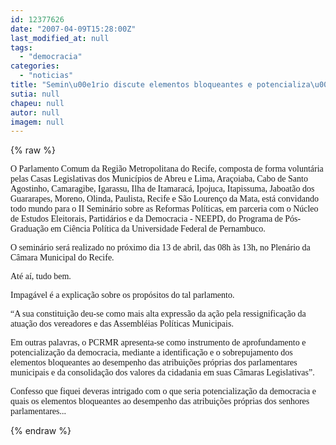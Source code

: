 ```yaml
---
id: 12377626
date: "2007-04-09T15:28:00Z"
last_modified_at: null
tags:
  - "democracia"
categories:
  - "noticias"
title: "Semin\u00e1rio discute elementos bloqueantes e potencializa\u00e7\u00e3o da democracia"
sutia: null
chapeu: null
autor: null
imagem: null
---
```

{% raw %}
<p><P><FONT face=Verdana>O Parlamento Comum da Região Metropolitana do Recife, composta de forma voluntária pelas Casas Legislativas dos Municípios de Abreu e Lima, Araçoiaba, Cabo de Santo Agostinho, Camaragibe, Igarassu, Ilha de Itamaracá, Ipojuca, Itapissuma, Jaboatão dos Guararapes, Moreno, Olinda, Paulista, Recife e São Lourenço da Mata, está convidando todo mundo para o II Seminário sobre as Reformas Políticas, em parceria com o Núcleo de Estudos Eleitorais, Partidários e da Democracia - NEEPD, do Programa de Pós-Graduação em Ciência Política da Universidade Federal de Pernambuco.</FONT></P></p>
<p><P><FONT face=Verdana>O seminário será realizado no próximo dia 13 de abril, das 08h às 13h, no Plenário da Câmara Municipal do Recife.</FONT></P></p>
<p><P><FONT face=Verdana>Até aí, tudo bem.</FONT></P></p>
<p><P><FONT face=Verdana>Impagável é a explicação sobre os propósitos do tal parlamento.</FONT></P></p>
<p><P><FONT face=Verdana>“A sua constituição deu-se como mais alta expressão da ação pela ressignificação da atuação dos vereadores e das Assembléias Políticas Municipais. </FONT></P></p>
<p><P><FONT face=Verdana>Em outras palavras, o PCRMR apresenta-se como instrumento de aprofundamento e potencialização da democracia, mediante a identificação e o sobrepujamento dos elementos bloqueantes ao desempenho das atribuições próprias dos parlamentares municipais e da consolidação dos valores da cidadania em suas Câmaras Legislativas”. </FONT></P></p>
<p><P><FONT face=Verdana>Confesso que fiquei deveras intrigado com o que seria potencialização da democracia e quais os elementos bloqueantes ao desempenho das atribuições próprias dos senhores parlamentares... </FONT></P> </p>
{% endraw %}